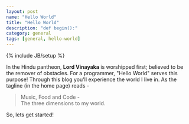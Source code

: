 ```yaml
---
layout: post
name: "Hello World"
title: "Hello World"
description: "def begin():"
category: general
tags: [general, hello-world]
---
```

{% include JB/setup %}

In the Hindu pantheon, **Lord Vinayaka** is worshipped first; believed to be the remover of obstacles. For a programmer, "Hello World" serves this purpose!
Through this blog you'll experience the world I live in. As the tagline (in the home page) reads - 

> Music, Food and Code -  
> The three dimensions to my world.

So, lets get started! 
